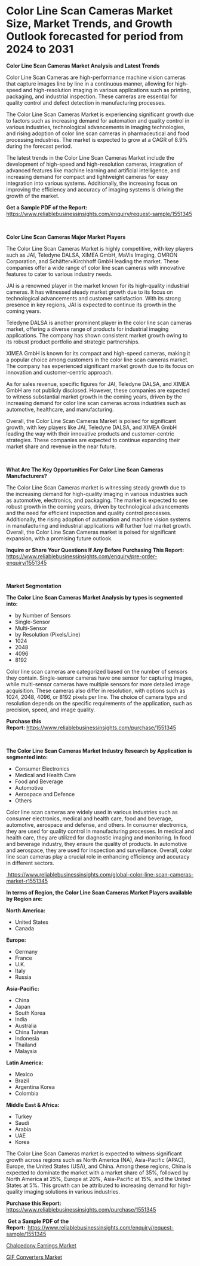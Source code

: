 <p><h1>Color Line Scan Cameras Market Size, Market Trends, and Growth Outlook forecasted for period from 2024 to 2031</h1></p><p><strong>Color Line Scan Cameras Market Analysis and Latest Trends</strong></p>
<p><p>Color Line Scan Cameras are high-performance machine vision cameras that capture images line by line in a continuous manner, allowing for high-speed and high-resolution imaging in various applications such as printing, packaging, and industrial inspection. These cameras are essential for quality control and defect detection in manufacturing processes.</p><p>The Color Line Scan Cameras Market is experiencing significant growth due to factors such as increasing demand for automation and quality control in various industries, technological advancements in imaging technologies, and rising adoption of color line scan cameras in pharmaceutical and food processing industries. The market is expected to grow at a CAGR of 8.9% during the forecast period.</p><p>The latest trends in the Color Line Scan Cameras Market include the development of high-speed and high-resolution cameras, integration of advanced features like machine learning and artificial intelligence, and increasing demand for compact and lightweight cameras for easy integration into various systems. Additionally, the increasing focus on improving the efficiency and accuracy of imaging systems is driving the growth of the market.</p></p>
<p><strong>Get a Sample PDF of the Report:&nbsp;</strong> <a href="https://www.reliablebusinessinsights.com/enquiry/request-sample/1551345">https://www.reliablebusinessinsights.com/enquiry/request-sample/1551345</a></p>
<p>&nbsp;</p>
<p><strong>Color Line Scan Cameras Major Market Players</strong></p>
<p><p>The Color Line Scan Cameras Market is highly competitive, with key players such as JAI, Teledyne DALSA, XIMEA GmbH, MaVis Imaging, OMRON Corporation, and Schäfter+Kirchhoff GmbH leading the market. These companies offer a wide range of color line scan cameras with innovative features to cater to various industry needs.</p><p>JAI is a renowned player in the market known for its high-quality industrial cameras. It has witnessed steady market growth due to its focus on technological advancements and customer satisfaction. With its strong presence in key regions, JAI is expected to continue its growth in the coming years.</p><p>Teledyne DALSA is another prominent player in the color line scan cameras market, offering a diverse range of products for industrial imaging applications. The company has shown consistent market growth owing to its robust product portfolio and strategic partnerships.</p><p>XIMEA GmbH is known for its compact and high-speed cameras, making it a popular choice among customers in the color line scan cameras market. The company has experienced significant market growth due to its focus on innovation and customer-centric approach.</p><p>As for sales revenue, specific figures for JAI, Teledyne DALSA, and XIMEA GmbH are not publicly disclosed. However, these companies are expected to witness substantial market growth in the coming years, driven by the increasing demand for color line scan cameras across industries such as automotive, healthcare, and manufacturing.</p><p>Overall, the Color Line Scan Cameras Market is poised for significant growth, with key players like JAI, Teledyne DALSA, and XIMEA GmbH leading the way with their innovative products and customer-centric strategies. These companies are expected to continue expanding their market share and revenue in the near future.</p></p>
<p>&nbsp;</p>
<p><strong>What Are The Key Opportunities For Color Line Scan Cameras Manufacturers?</strong></p>
<p><p>The Color Line Scan Cameras market is witnessing steady growth due to the increasing demand for high-quality imaging in various industries such as automotive, electronics, and packaging. The market is expected to see robust growth in the coming years, driven by technological advancements and the need for efficient inspection and quality control processes. Additionally, the rising adoption of automation and machine vision systems in manufacturing and industrial applications will further fuel market growth. Overall, the Color Line Scan Cameras market is poised for significant expansion, with a promising future outlook.</p></p>
<p><strong>Inquire or Share Your Questions If Any Before Purchasing This Report:</strong> <a href="https://www.reliablebusinessinsights.com/enquiry/pre-order-enquiry/1551345">https://www.reliablebusinessinsights.com/enquiry/pre-order-enquiry/1551345</a></p>
<p>&nbsp;</p>
<p><strong>Market Segmentation</strong></p>
<p><strong>The Color Line Scan Cameras Market Analysis by types is segmented into:</strong></p>
<p><ul><li>by Number of Sensors</li><li>Single-Sensor</li><li>Multi-Sensor</li><li>by Resolution (Pixels/Line)</li><li>1024</li><li>2048</li><li>4096</li><li>8192</li></ul></p>
<p><p>Color line scan cameras are categorized based on the number of sensors they contain. Single-sensor cameras have one sensor for capturing images, while multi-sensor cameras have multiple sensors for more detailed image acquisition. These cameras also differ in resolution, with options such as 1024, 2048, 4096, or 8192 pixels per line. The choice of camera type and resolution depends on the specific requirements of the application, such as precision, speed, and image quality.</p></p>
<p><strong>Purchase this Report:&nbsp;</strong><a href="https://www.reliablebusinessinsights.com/purchase/1551345">https://www.reliablebusinessinsights.com/purchase/1551345</a></p>
<p>&nbsp;</p>
<p><strong>The Color Line Scan Cameras Market Industry Research by Application is segmented into:</strong></p>
<p><ul><li>Consumer Electronics</li><li>Medical and Health Care</li><li>Food and Beverage</li><li>Automotive</li><li>Aerospace and Defence</li><li>Others</li></ul></p>
<p><p>Color line scan cameras are widely used in various industries such as consumer electronics, medical and health care, food and beverage, automotive, aerospace and defense, and others. In consumer electronics, they are used for quality control in manufacturing processes. In medical and health care, they are utilized for diagnostic imaging and monitoring. In food and beverage industry, they ensure the quality of products. In automotive and aerospace, they are used for inspection and surveillance. Overall, color line scan cameras play a crucial role in enhancing efficiency and accuracy in different sectors.</p></p>
<p><a href="https://www.reliablebusinessinsights.com/global-color-line-scan-cameras-market-r1551345">&nbsp;https://www.reliablebusinessinsights.com/global-color-line-scan-cameras-market-r1551345</a></p>
<p><strong>In terms of Region, the Color Line Scan Cameras Market Players available by Region are:</strong></p>
<p>
    <p> <strong> North America: </strong>
        <ul>
            <li>United States</li>
            <li>Canada</li>
        </ul>
        </p> 
    <p> <strong> Europe: </strong>
        <ul>
            <li>Germany</li>
            <li>France</li>
            <li>U.K.</li>
            <li>Italy</li>
            <li>Russia</li>
        </ul>
        </p> 
    <p> <strong> Asia-Pacific: </strong>
        <ul>
            <li>China</li>
            <li>Japan</li>
            <li>South Korea</li>
            <li>India</li>
            <li>Australia</li>
            <li>China Taiwan</li>
            <li>Indonesia</li>
            <li>Thailand</li>
            <li>Malaysia</li>
        </ul>
        </p> 
    <p> <strong> Latin America: </strong>
        <ul>
            <li>Mexico</li>
            <li>Brazil</li>
            <li>Argentina Korea</li>
            <li>Colombia</li>
        </ul>
        </p> 
    <p> <strong> Middle East & Africa: </strong>
        <ul>
            <li>Turkey</li>
            <li>Saudi</li>
            <li>Arabia</li>
            <li>UAE</li>
            <li>Korea</li>
        </ul>
    </p>
    </p>
<p><p>The Color Line Scan Cameras market is expected to witness significant growth across regions such as North America (NA), Asia-Pacific (APAC), Europe, the United States (USA), and China. Among these regions, China is expected to dominate the market with a market share of 35%, followed by North America at 25%, Europe at 20%, Asia-Pacific at 15%, and the United States at 5%. This growth can be attributed to increasing demand for high-quality imaging solutions in various industries.</p></p>
<p><strong>Purchase this Report: </strong><a href="https://www.reliablebusinessinsights.com/purchase/1551345">https://www.reliablebusinessinsights.com/purchase/1551345</a></p>
<p>&nbsp;<strong>Get a Sample PDF of the Report:&nbsp;&nbsp;</strong><a href="https://www.reliablebusinessinsights.com/enquiry/request-sample/1551345">https://www.reliablebusinessinsights.com/enquiry/request-sample/1551345</a></p>
<p><strong></strong></p>
<p><p><a href="https://github.com/mancsybtousav/Market-Research-Report-List-3/blob/main/chalcedony-earrings-market.md">Chalcedony Earrings Market</a></p><p><a href="https://view.publitas.com/reportprime-1/global-gif-converters-market-opportunities-and-forecast-for-period-from-2024-to-2031/">GIF Converters Market</a></p></p>